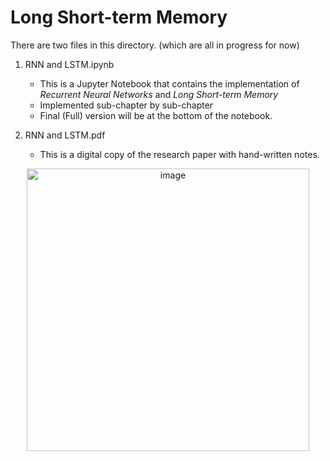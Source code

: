 # Long Short-term Memory

There are two files in this directory. (which are all in progress for now)<br>

1. RNN and LSTM.ipynb
   - This is a Jupyter Notebook that contains the implementation of *Recurrent Neural Networks* and *Long Short-term Memory* <br>
   - Implemented sub-chapter by sub-chapter
   - Final (Full) version will be at the bottom of the notebook.

2. RNN and LSTM.pdf
   - This is a digital copy of the research paper with hand-written notes.

<p align="center">
   <img width="452" alt="image" src="https://github.com/jasonheesanglee/theoretical_study/assets/123557477/833fd326-b960-4514-902f-15047c321c31">
</p>
